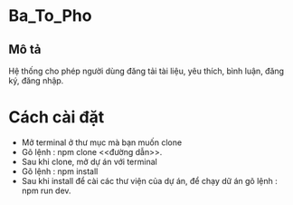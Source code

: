 # Ba_To_Pho
## Mô tả 
Hệ thống cho phép người dùng đăng tải tài liệu, yêu thích, bình luận, đăng ký, đăng nhập.
# Cách cài đặt
- Mở terminal ở thư mục mà bạn muốn clone
- Gõ lệnh : npm clone <<đường dẫn>>.
- Sau khi clone, mở dự án với terminal
- Gõ lệnh : npm install
- Sau khi install để cài các thư viện của dự án, để chạy dữ án gõ lệnh : npm run dev. 
